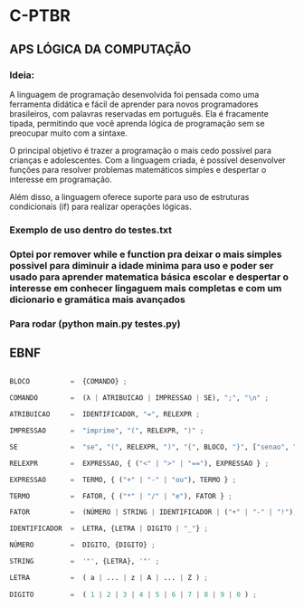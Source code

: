 # C-PTBR

## APS LÓGICA DA COMPUTAÇÃO

### Ideia:
A linguagem de programação desenvolvida foi pensada como uma ferramenta didática e fácil de aprender para novos programadores brasileiros, com palavras reservadas em português. Ela é fracamente tipada, permitindo que você aprenda lógica de programação sem se preocupar muito com a sintaxe.

O principal objetivo é trazer a programação o mais cedo possível para crianças e adolescentes. Com a linguagem criada, é possível desenvolver funções para resolver problemas matemáticos simples e despertar o interesse em programação.

Além disso, a linguagem oferece suporte para uso de estruturas condicionais (if) para realizar operações lógicas.


### Exemplo de uso dentro do testes.txt
### Optei por remover while e function pra deixar o mais simples possivel para diminuir a idade minima para uso e poder ser usado para aprender matematica básica escolar e despertar o interesse em conhecer lingaguem mais completas e com um dicionario e gramática mais avançados
### Para rodar (python main.py testes.py)

## EBNF
```` py

BLOCO          =  {COMANDO} ;

COMANDO        =  (λ | ATRIBUICAO | IMPRESSAO | SE), ";", "\n" ;

ATRIBUICAO     =  IDENTIFICADOR, "=", RELEXPR ;

IMPRESSAO      =  "imprime", "(", RELEXPR, ")" ;

SE             =  "se", "(", RELEXPR, ")", "{", BLOCO, "}", ["senao", "{", BLOCO, "}"] ;

RELEXPR        =  EXPRESSAO, { ("<" | ">" | "=="), EXPRESSAO } ;

EXPRESSAO      =  TERMO, { ("+" | "-" | "ou"), TERMO } ;

TERMO          =  FATOR, { ("*" | "/" | "e"), FATOR } ;

FATOR          =  (NÚMERO | STRING | IDENTIFICADOR | ("+" | "-" | "!"), FATOR | "(", RELEXPR, ")" ) ;

IDENTIFICADOR  =  LETRA, {LETRA | DIGITO | "_"} ;

NÚMERO         =  DIGITO, {DIGITO} ;

STRING         =  '"', {LETRA}, '"' ;

LETRA          =  ( a | ... | z | A | ... | Z ) ;
 
DIGITO         =  ( 1 | 2 | 3 | 4 | 5 | 6 | 7 | 8 | 9 | 0 ) ;

````
